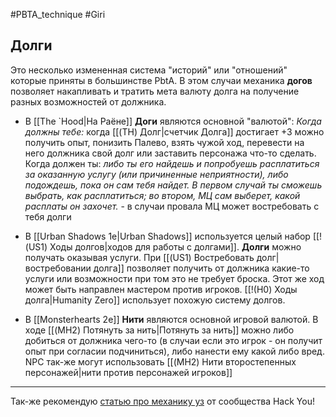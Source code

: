 #PBTA_technique #Giri 
## Долги
Это несколько измененная система "историй" или "отношений" которые приняты в большинстве PbtA. 
В этом случаи механика **догов** позволяет накапливать и тратить мета валюту долга на получение разных возможностей от должника.

- В [[The `Hood|На Раёне]] **Доги** являются основной "валютой": 
  *Когда должны тебе:* когда [[(TH) Долг|cчетчик Долга]] достигает +3 можно получить опыт, понизить Палево, взять чужой ход, перевести на него должника свой долг или заставить персонажа что-то сделать.
  Когда должен ты: *либо ты его найдешь и попробуешь расплатиться за оказанную услугу (или причиненные неприятности), либо подождешь, пока он сам тебя найдет. В первом случай ты сможешь выбрать, как расплатиться; во втором, МЦ сам выберет, какой расплаты он захочет.* - в случаи провала МЦ может востребовать с тебя долги

- В [[Urban Shadows 1e|Urban Shadows]] используется целый набор [[!(US1) Ходы долгов|ходов для работы с долгами]]. **Долги** можно получать оказывая услуги. При [[(US1) Востребовать долг|востребовании долга]] позволяет получить от должника какие-то услуги или возможности при том это не требует броска. Этот же ход может быть направлен мастером против игроков.
  [[!(H0) Ходы долга|Humanity Zero]] использует похожую систему долгов.

- В [[Monsterhearts 2e]] **Нити** являются основной игровой валютой. В ходе [[(MH2) Потянуть за нить|Потянуть за нить]] можно либо добиться от должника чего-то (в случаи если это игрок - он получит опыт при согласии подчиниться), либо нанести ему какой либо вред. NPC так-же могут использовать [[(MH2) Нити второстепенных персонажей|нити против персонажей игроков]]

---

Так-же рекомендую [статью про механику уз](https://vk.com/@-214463944-o-bednyh-uzah-zamolvite-slovo) от сообщества Hack You!

